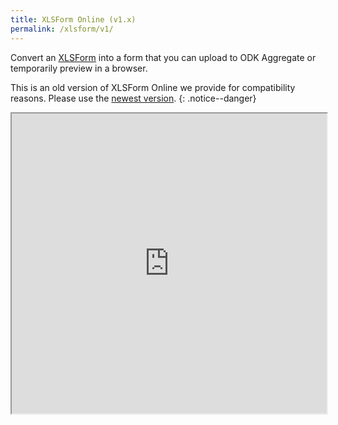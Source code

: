 ```yaml
---
title: XLSForm Online (v1.x)
permalink: /xlsform/v1/
---
```


Convert an [XLSForm](https://docs.getodk.org/xlsform/) into a form that you can upload to ODK Aggregate or temporarily preview in a browser.

This is an old version of XLSForm Online we provide for compatibility reasons. Please use the [newest version](/xlsform).
{: .notice--danger}

<p><iframe src="https://v1.xlsform.getodk.org" height="480" width="100%" onerror="(function() { window.location.protocol = 'https'; })()"></iframe></p>
